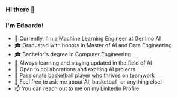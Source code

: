
### Hi there 👋
### I'm Edoardo!

- 🔧 Currently, I'm a Machine Learning Engineer at Gemmo AI
- 🎓 Graduated with honors in Master of AI and Data Engineering
- 🎓 Bachelor's degree in Computer Engineering
- 🌱 Always learning and staying updated in the field of AI
- 👯 Open to collaborations and exciting AI projects
- 🏀 Passionate basketball player who thrives on teamwork
- 💬 Feel free to ask me about AI, basketball, or anything else!
- 📫 You can reach out to me on my LinkedIn Profile
